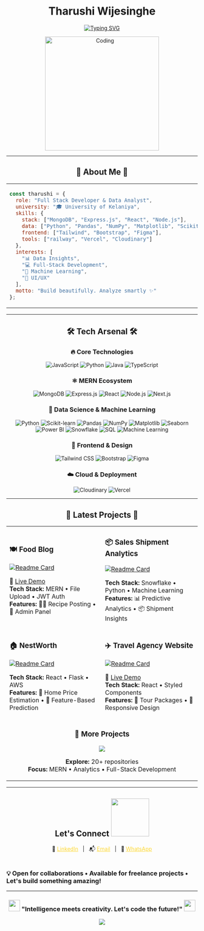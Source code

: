 # <div align="center"> **Tharushi Wijesinghe** </div>
<div align="center">

[![Typing SVG](https://readme-typing-svg.demolab.com?font=JetBrains+Mono&weight=700&size=28&duration=2500&pause=800&color=924dbf&center=true&vCenter=true&multiline=true&width=800&height=120&lines=Full-Stack+Developer+%26+Data+Enthusiast;MERN+Stack+%7C+Insights+%7C+Cloud;Empowering+Ideas+With+Code+%26+Data)](https://git.io/typing-svg)

</div>


<p align="center" ><img align="center" alt="Coding" width="300" src="https://mir-s3-cdn-cf.behance.net/project_modules/disp/601014116770475.6068beff4640a.gif"></p>


---

## <div align="center">🎯 **About Me** 🎯</div>
<div align="center">
<table>
<tr>
<td width="800">
  
```javascript
const tharushi = {
  role: "Full Stack Developer & Data Analyst",
  university: "🎓 University of Kelaniya",
  skills: {
    stack: ["MongoDB", "Express.js", "React", "Node.js"],
    data: ["Python", "Pandas", "NumPy", "Matplotlib", "Scikit-learn"],
    frontend: ["Tailwind", "Bootstrap", "Figma"],
    tools: ["railway", "Vercel", "Cloudinary"]
  },
  interests: [
    "📊 Data Insights",
    "💻 Full-Stack Development",
    "🤖 Machine Learning",
    "🎨 UI/UX"
  ],
  motto: "Build beautifully. Analyze smartly ✨"
};
```

</td>

</tr>
</table>
</div>


---


## <div align="center">🛠️ **Tech Arsenal** 🛠️</div>

<div align="center">

### **🔥 Core Technologies**
![JavaScript](https://img.shields.io/badge/JavaScript-F7DF1E?style=for-the-badge&logo=javascript&logoColor=black&labelColor=000)
![Python](https://img.shields.io/badge/Python-3776AB?style=for-the-badge&logo=python&logoColor=white&labelColor=000)
![Java](https://img.shields.io/badge/Java-ED8B00?style=for-the-badge&logo=openjdk&logoColor=white&labelColor=000)
![TypeScript](https://img.shields.io/badge/TypeScript-007ACC?style=for-the-badge&logo=typescript&logoColor=white&labelColor=000)

### **⚛️ MERN Ecosystem**
![MongoDB](https://img.shields.io/badge/MongoDB-4EA94B?style=for-the-badge&logo=mongodb&logoColor=white&labelColor=000)
![Express.js](https://img.shields.io/badge/Express.js-000000?style=for-the-badge&logo=express&logoColor=white&labelColor=333)
![React](https://img.shields.io/badge/React-20232A?style=for-the-badge&logo=react&logoColor=61DAFB&labelColor=000)
![Node.js](https://img.shields.io/badge/Node.js-43853D?style=for-the-badge&logo=node.js&logoColor=white&labelColor=000)
![Next.js](https://img.shields.io/badge/Next.js-000000?style=for-the-badge&logo=next.js&logoColor=white&labelColor=333)

### **🤖 Data Science & Machine Learning**
![Python](https://img.shields.io/badge/Python-3776AB?style=for-the-badge&logo=python&logoColor=white&labelColor=000)
![Scikit-learn](https://img.shields.io/badge/Scikit--Learn-F7931E?style=for-the-badge&logo=scikit-learn&logoColor=white&labelColor=000)
![Pandas](https://img.shields.io/badge/Pandas-150458?style=for-the-badge&logo=pandas&logoColor=white&labelColor=000)
![NumPy](https://img.shields.io/badge/NumPy-013243?style=for-the-badge&logo=numpy&logoColor=white&labelColor=000)
![Matplotlib](https://img.shields.io/badge/Matplotlib-11557C?style=for-the-badge&logo=plotly&logoColor=white&labelColor=000)
![Seaborn](https://img.shields.io/badge/Seaborn-2E77BC?style=for-the-badge&logo=python&logoColor=white&labelColor=000)
![Power BI](https://img.shields.io/badge/Power%20BI-F2C811?style=for-the-badge&logo=powerbi&logoColor=black&labelColor=000)
![Snowflake](https://img.shields.io/badge/Snowflake-29B5E8?style=for-the-badge&logo=snowflake&logoColor=white&labelColor=000)
![SQL](https://img.shields.io/badge/SQL-4479A1?style=for-the-badge&logo=mysql&logoColor=white&labelColor=000)
![Machine Learning](https://img.shields.io/badge/Machine%20Learning-F58D17?style=for-the-badge&logo=ai&logoColor=white&labelColor=000)


### **🎨 Frontend & Design**
![Tailwind CSS](https://img.shields.io/badge/Tailwind_CSS-38B2AC?style=for-the-badge&logo=tailwind-css&logoColor=white&labelColor=000)
![Bootstrap](https://img.shields.io/badge/Bootstrap-7952B3?style=for-the-badge&logo=bootstrap&logoColor=white&labelColor=000)
![Figma](https://img.shields.io/badge/Figma-F24E1E?style=for-the-badge&logo=figma&logoColor=white&labelColor=000)

### **☁️ Cloud & Deployment**
![Cloudinary](https://img.shields.io/badge/Cloudinary-3448C5?style=for-the-badge&logo=cloudinary&logoColor=white&labelColor=000)
![Vercel](https://img.shields.io/badge/Vercel-000000?style=for-the-badge&logo=vercel&logoColor=white&labelColor=333)

</div>

---


## <div align="center">🌟 **Latest Projects** 🌟</div>

<div align="center">
<table>
<tr>
<td width="50%">

### 🍽️ **Food Blog**
[![Readme Card](https://github-readme-stats.vercel.app/api/pin/?username=Tharushiwijesinghe&repo=Food_Blog&theme=radical&hide_border=true&bg_color=0D1117&title_color=00D4AA&text_color=FFFFFF)](https://github.com/Tharushiwijesinghe/Food_Blog.git)

🔗 [Live Demo](https://food-blog-ikps.vercel.app/)  
**Tech Stack:** MERN • File Upload • JWT Auth  
**Features:** 🧑‍🍳 Recipe Posting • 🔐 Admin Panel

</td>
<td width="50%">

### 📦 **Sales Shipment Analytics**
[![Readme Card](https://github-readme-stats.vercel.app/api/pin/?username=Tharushiwijesinghe&repo=Sales_Shipment_Analytics&theme=radical&hide_border=true&bg_color=0D1117&title_color=00D4AA&text_color=FFFFFF)](https://github.com/Tharushiwijesinghe/Sales_Shipment_Analytics)

**Tech Stack:** Snowflake • Python • Machine Learning  
**Features:** 📊 Predictive Analytics • 📦 Shipment Insights

</td>
</tr>
<tr>
<td width="50%">

### 🏠 **NestWorth**
[![Readme Card](https://github-readme-stats.vercel.app/api/pin/?username=Tharushiwijesinghe&repo=NestWorth&theme=radical&hide_border=true&bg_color=0D1117&title_color=00D4AA&text_color=FFFFFF)](https://github.com/Tharushiwijesinghe/NestWorth)

**Tech Stack:** React • Flask • AWS  
**Features:** 📐 Home Price Estimation • 📍 Feature-Based Prediction

</td>
<td width="50%">

### ✈️ **Travel Agency Website**
[![Readme Card](https://github-readme-stats.vercel.app/api/pin/?username=Tharushiwijesinghe&repo=Travel-Agency&theme=radical&hide_border=true&bg_color=0D1117&title_color=00D4AA&text_color=FFFFFF)](https://github.com/Tharushiwijesinghe/Travel-Agency)

🔗 [Live Demo](https://kvabhaya.github.io/Travel-Agency/)  
**Tech Stack:** React • Styled Components  
**Features:** 🧳 Tour Packages • 📱 Responsive Design

</td>
</tr>
<tr>
<td colspan="2" align="center">

### 🚀 **More Projects**
<a href="https://github.com/Tharushiwijesinghe?tab=repositories">
  <img src="https://img.shields.io/badge/View%20All%20Projects-00D4AA?style=for-the-badge&logo=github&logoColor=white&labelColor=000"/>
</a>

**Explore:** 20+ repositories  
**Focus:** MERN • Analytics • Full-Stack Development

</td>
</tr>
</table>
</div>


---



## <div align="center"> **Let's Connect** <img src='https://raw.githubusercontent.com/ShahriarShafin/ShahriarShafin/main/Assets/handshake.gif' width="100px"></div>

<div align="center">
  💼 <a href="https://www.linkedin.com/in/tharushi-wijesinghe" target="_blank" style="color: #fdd835;">LinkedIn</a> &nbsp; | &nbsp;
  📬 <a href="mailto:tharushiwijesinghe99@gmail.com" target="_blank" style="color: #fdd835;">Email</a> &nbsp; | &nbsp;
  💬 <a href="https://wa.me/94763957457" target="_blank" style="color: #fdd835;">WhatsApp</a>
</div>




<br>

### **💡 Open for collaborations • Available for freelance projects • Let's build something amazing!**

</div>

---

<div align="center">

### <img src="https://media.giphy.com/media/WUlplcMpOCEmTGBtBW/giphy.gif" width="30"> **"Intelligence meets creativity. Let's code the future!"** <img src="https://media.giphy.com/media/WUlplcMpOCEmTGBtBW/giphy.gif" width="30">

<img src="https://capsule-render.vercel.app/api?type=waving&color=gradient&customColorList=6,11,20&height=100&section=footer"/>
</div>
